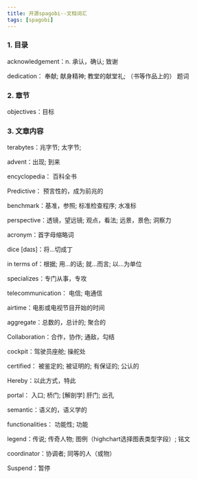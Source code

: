 ```yaml
---
title: 开源spagobi--文档词汇
tags: [spagobi]
---
```


### 1. 目录

acknowledgement：n.  承认，确认; 致谢

dedication： 奉献; 献身精神; 教堂的献堂礼; （书等作品上的） 题词

### 2. 章节

objectives：目标


### 3. 文章内容

terabytes：兆字节; 太字节;

advent：出现; 到来

encyclopedia： 百科全书

Predictive： 预言性的，成为前兆的

benchmark：基准，参照; 标准检查程序; 水准标

perspective：透镜，望远镜; 观点，看法; 远景，景色; 洞察力

acronym：首字母缩略词

dice [daɪs]：将…切成丁

in terms of：根据; 用…的话; 就…而言; 以…为单位

specializes：专门从事，专攻

telecommunication： 电信; 电通信

airtime：电影或电视节目开始的时间

aggregate：总数的，总计的; 聚合的

Collaboration：合作，协作; 通敌，勾结

cockpit：驾驶员座舱; 操舵处

certified： 被鉴定的; 被证明的; 有保证的; 公认的

Hereby：以此方式，特此

portal： 入口; 桥门; [解剖学] 肝门; 出孔

semantic：语义的，语义学的

functionalities： 功能性; 功能

legend：传说; 传奇人物; 图例（highchart选择图表类型字段）; 铭文

coordinator：协调者; 同等的人（或物）

Suspend：暂停